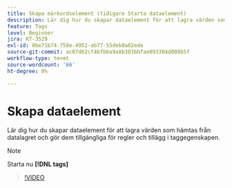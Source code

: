 ```yaml
---
title: Skapa märkordselement (tidigare Starta dataelement)
description: Lär dig hur du skapar dataelement för att lagra värden som hämtas från datalagret och gör dem tillgängliga för regler och tillägg i taggegenskapen.
feature: Tags
level: Beginner
jira: KT-3529
exl-id: 0be71b74-758e-4952-ab77-55deb8a02eda
source-git-commit: ac07d62cf4bfb6a9a8b383bbfae093304d008b5f
workflow-type: tm+mt
source-wordcount: '66'
ht-degree: 0%

---
```


# Skapa dataelement

Lär dig hur du skapar dataelement för att lagra värden som hämtas från datalagret och gör dem tillgängliga för regler och tillägg i taggegenskapen.

>[!NOTE]
>
> Starta nu **[!DNL tags]**

>[!VIDEO](https://video.tv.adobe.com/v/28733/?quality=12&learn=on)
